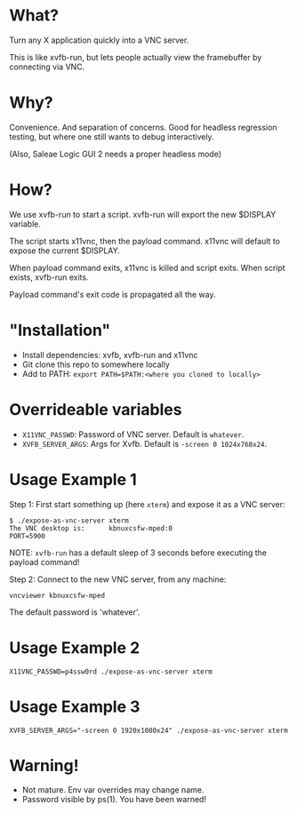 # What?
Turn any X application quickly into a VNC server.

This is like xvfb-run, but lets people actually view the framebuffer by connecting via VNC.


# Why?
Convenience. And separation of concerns.
Good for headless regression testing, but where one still wants to debug interactively.

(Also, Saleae Logic GUI 2 needs a proper headless mode)


# How?
We use xvfb-run to start a script.
xvfb-run will export the new $DISPLAY variable.

The script starts x11vnc, then the payload command.
x11vnc will default to expose the current $DISPLAY.

When payload command exits, x11vnc is killed and script exits.
When script exists, xvfb-run exits.

Payload command's exit code is propagated all the way.


# "Installation"
* Install dependencies: xvfb, xvfb-run and x11vnc
* Git clone this repo to somewhere locally
* Add to PATH: `export PATH=$PATH:<where you cloned to locally>`


# Overrideable variables
 * `X11VNC_PASSWD`: Password of VNC server. Default is `whatever`.
 * `XVFB_SERVER_ARGS`: Args for Xvfb. Default is `-screen 0 1024x768x24`.


# Usage Example 1

Step 1: First start something up (here `xterm`) and expose it as a VNC server:
```
$ ./expose-as-vnc-server xterm
The VNC desktop is:      kbnuxcsfw-mped:0
PORT=5900
```

NOTE: `xvfb-run` has a default sleep of 3 seconds before executing the payload command!

Step 2: Connect to the new VNC server, from any machine:
```
vncviewer kbnuxcsfw-mped
```

The default password is 'whatever'.

# Usage Example 2
`X11VNC_PASSWD=p4ssw0rd ./expose-as-vnc-server xterm`

# Usage Example 3
`XVFB_SERVER_ARGS="-screen 0 1920x1080x24" ./expose-as-vnc-server xterm`


# Warning!
* Not mature. Env var overrides may change name.
* Password visible by ps(1). You have been warned!
